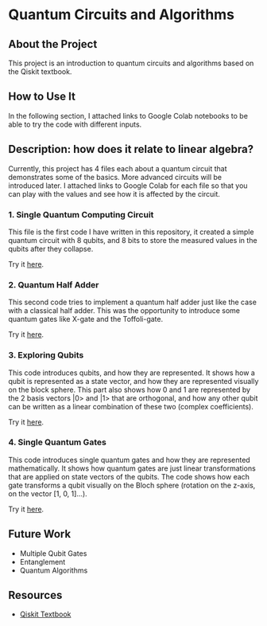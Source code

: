 # Quantum Circuits and Algorithms

## About the Project

This project is an introduction to quantum circuits and algorithms based on the Qiskit textbook.

## How to Use It

In the following section, I attached links to Google Colab notebooks to be able to try the code with different inputs.

## Description: how does it relate to linear algebra?

Currently, this project has 4 files each about a quantum circuit that demonstrates some of the basics. More advanced circuits will be introduced later. I attached links to Google Colab for each file so that you can play with the values and see how it is affected by the circuit.

### 1. Single Quantum Computing Circuit

This file is the first code I have written in this repository, it created a simple quantum circuit with 8 qubits, and 8 bits to store the measured values in the qubits after they collapse.

Try it [here](https://drive.google.com/file/d/1rtqDB0WWY7b9ADPQB_p35we6rNQ5-S9e/view?usp=sharing).

### 2. Quantum Half Adder

This second code tries to implement a quantum half adder just like the case with a classical half adder. This was the opportunity to introduce some quantum gates like X-gate and the Toffoli-gate.

Try it [here](https://drive.google.com/file/d/1yfzlspEWmmp4bZW1BgwDE_Vh5msMynja/view?usp=sharing).

### 3. Exploring Qubits

This code introduces qubits, and how they are represented. It shows how a qubit is represented as a state vector, and how they are represented visually on the block sphere. This part also shows how 0 and 1 are represented by the 2 basis vectors |0> and |1> that are orthogonal, and how any other qubit can be written as a linear combination of these two (complex coefficients).

Try it [here](https://drive.google.com/file/d/1zgsrMufD_MZYhnoFZSM4Wb96IBUqiMgZ/view?usp=sharing).

### 4. Single Quantum Gates

This code introduces single quantum gates and how they are represented mathematically. It shows how quantum gates are just linear transformations that are applied on state vectors of the qubits. The code shows how each gate transforms a qubit visually on the Bloch sphere (rotation on the z-axis, on the vector [1, 0, 1]...).

Try it [here](https://drive.google.com/file/d/1Wwr5DGKIL2U2G0cVW1IFB_OFKOKN2KMB/view?usp=sharing).

## Future Work

-  Multiple Qubit Gates
- Entanglement
- Quantum Algorithms

## Resources

- [Qiskit Textbook](https://qiskit.org/textbook)